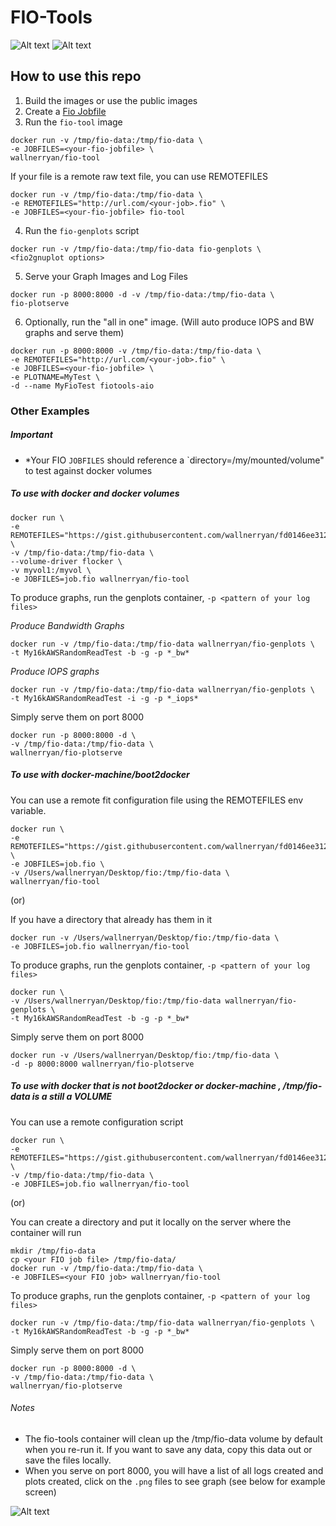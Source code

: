 # FIO-Tools

![Alt text](http://i.imgur.com/3oFD3XP.png "Plot Example")
![Alt text](http://i.imgur.com/5vUItaO.png "Plot Example")

## How to use this repo

1. Build the images or use the public images
2. Create a [Fio Jobfile](http://www.bluestop.org/fio/HOWTO.txt)
3. Run the `fio-tool` image

  ```
  docker run -v /tmp/fio-data:/tmp/fio-data \
  -e JOBFILES=<your-fio-jobfile> \
  wallnerryan/fio-tool
  ```
If your file is a remote raw text file, you can use REMOTEFILES 

  ```
  docker run -v /tmp/fio-data:/tmp/fio-data \
  -e REMOTEFILES="http://url.com/<your-job>.fio" \
  -e JOBFILES=<your-fio-jobfile> fio-tool
  ```
4. Run the `fio-genplots` script

  ```
  docker run -v /tmp/fio-data:/tmp/fio-data fio-genplots \
  <fio2gnuplot options>
  ```
5. Serve your Graph Images and Log Files

  ```
  docker run -p 8000:8000 -d -v /tmp/fio-data:/tmp/fio-data \
  fio-plotserve
  ```
6. Optionally, run the "all in one" image. (Will auto produce IOPS and BW graphs and serve them)

  ```
  docker run -p 8000:8000 -v /tmp/fio-data:/tmp/fio-data \
  -e REMOTEFILES="http://url.com/<your-job>.fio" \
  -e JOBFILES=<your-fio-jobfile> \
  -e PLOTNAME=MyTest \
  -d --name MyFioTest fiotools-aio
  ```

### Other Examples

##### *Important*
- *Your FIO `JOBFILES` should reference a `directory=/my/mounted/volume" to test against docker volumes

##### To use with docker and docker volumes 
```
docker run \
-e REMOTEFILES="https://gist.githubusercontent.com/wallnerryan/fd0146ee3122278d7b5f/raw/cdd8de476abbecb5fb5c56239ab9b6eb3cec3ed5/job.fio" \
-v /tmp/fio-data:/tmp/fio-data \
--volume-driver flocker \
-v myvol1:/myvol \
-e JOBFILES=job.fio wallnerryan/fio-tool
```

To produce graphs, run the genplots container, `-p <pattern of your log files>`

*Produce Bandwidth Graphs*
```
docker run -v /tmp/fio-data:/tmp/fio-data wallnerryan/fio-genplots \
-t My16kAWSRandomReadTest -b -g -p *_bw*
```

*Produce IOPS graphs*
```
docker run -v /tmp/fio-data:/tmp/fio-data wallnerryan/fio-genplots \
-t My16kAWSRandomReadTest -i -g -p *_iops*
```

Simply serve them on port 8000
```
docker run -p 8000:8000 -d \
-v /tmp/fio-data:/tmp/fio-data \
wallnerryan/fio-plotserve
```

##### To use with docker-machine/boot2docker

You can use a remote fit configuration file using the REMOTEFILES env variable.
```
docker run \
-e REMOTEFILES="https://gist.githubusercontent.com/wallnerryan/fd0146ee3122278d7b5f/raw/d089b6321746fe2928ce3f89fe64b437d1f669df/job.fio" \
-e JOBFILES=job.fio \
-v /Users/wallnerryan/Desktop/fio:/tmp/fio-data \
wallnerryan/fio-tool
```

(or)

If you have a directory that already has them in it
```
docker run -v /Users/wallnerryan/Desktop/fio:/tmp/fio-data \
-e JOBFILES=job.fio wallnerryan/fio-tool
```

To produce graphs, run the genplots container, `-p <pattern of your log files>`
```
docker run \
-v /Users/wallnerryan/Desktop/fio:/tmp/fio-data wallnerryan/fio-genplots \
-t My16kAWSRandomReadTest -b -g -p *_bw*
```

Simply serve them on port 8000
```
docker run -v /Users/wallnerryan/Desktop/fio:/tmp/fio-data \
-d -p 8000:8000 wallnerryan/fio-plotserve
```

#####  To use with docker that is *not* boot2docker or docker-machine , /tmp/fio-data is a still a VOLUME

You can use a remote configuration script
```
docker run \
-e REMOTEFILES="https://gist.githubusercontent.com/wallnerryan/fd0146ee3122278d7b5f/raw/2eb7d0ae9b77fa5a93662fe8088df2d83fff9ab2/job.fio" \
-v /tmp/fio-data:/tmp/fio-data \
-e JOBFILES=job.fio wallnerryan/fio-tool
```
(or)

You can create a directory and put it locally on the server where the container will run
```
mkdir /tmp/fio-data
cp <your FIO job file> /tmp/fio-data/
docker run -v /tmp/fio-data:/tmp/fio-data \
-e JOBFILES=<your FIO job> wallnerryan/fio-tool
```

To produce graphs, run the genplots container, `-p <pattern of your log files>`
```
docker run -v /tmp/fio-data:/tmp/fio-data wallnerryan/fio-genplots \
-t My16kAWSRandomReadTest -b -g -p *_bw*
```

Simply serve them on port 8000
```
docker run -p 8000:8000 -d \
-v /tmp/fio-data:/tmp/fio-data \
wallnerryan/fio-plotserve
```

###### Notes

- The fio-tools container will clean up the /tmp/fio-data volume by default when you re-run it. If you want to save any data, copy this data out or save the files locally.
- When you serve on port 8000, you will have a list of all logs created and plots created, click on the `.png` files to see graph (see below for example screen)


![Alt text](http://i.imgur.com/nksQkZi.png "Served Files")
